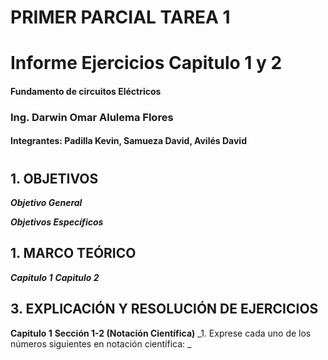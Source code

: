 # PRIMER PARCIAL TAREA 1


##

# Informe Ejercicios Capitulo 1 y 2
#### Fundamento de circuitos Eléctricos 
### Ing. Darwin Omar Alulema Flores

#### Integrantes: Padilla Kevin, Samueza David, Avilés David

#

## 1. OBJETIVOS
***Objetivo General***

 ***Objetivos Específicos***

## 1. MARCO TEÓRICO
***Capitulo 1***
***Capitulo 2***
## 3. EXPLICACIÓN Y RESOLUCIÓN DE EJERCICIOS
**Capitulo 1**
**Sección 1-2 (Notación Científica)**
 _1. Exprese cada uno de los números siguientes en notación científica: _
